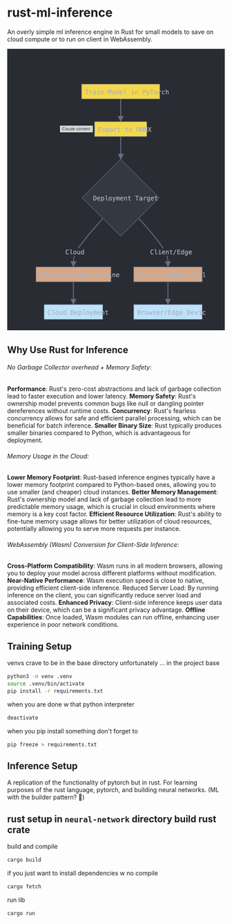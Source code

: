 # rust-ml-inference
An overly simple ml inference engine in Rust for small models to save on cloud compute or to run on client in WebAssembly.

![alt text](./graph_of_project_purpose.png)


Why Use Rust for Inference
---
###### No Garbage Collector overhead + Memory Safety:

**Performance**: Rust's zero-cost abstractions and lack of garbage collection lead to faster execution and lower latency.
**Memory Safety**: Rust's ownership model prevents common bugs like null or dangling pointer dereferences without runtime costs.
**Concurrency**: Rust's fearless concurrency allows for safe and efficient parallel processing, which can be beneficial for batch inference.
**Smaller Binary Size**: Rust typically produces smaller binaries compared to Python, which is advantageous for deployment.


###### Memory Usage in the Cloud:

**Lower Memory Footprint**: Rust-based inference engines typically have a lower memory footprint compared to Python-based ones, allowing you to use smaller (and cheaper) cloud instances.
**Better Memory Management**: Rust's ownership model and lack of garbage collection lead to more predictable memory usage, which is crucial in cloud environments where memory is a key cost factor.
**Efficient Resource Utilization**: Rust's ability to fine-tune memory usage allows for better utilization of cloud resources, potentially allowing you to serve more requests per instance.

###### WebAssembly (Wasm) Conversion for Client-Side Inference:

**Cross-Platform Compatibility**: Wasm runs in all modern browsers, allowing you to deploy your model across different platforms without modification.
**Near-Native Performance**: Wasm execution speed is close to native, providing efficient client-side inference.
Reduced Server Load: By running inference on the client, you can significantly reduce server load and associated costs.
**Enhanced Privacy**: Client-side inference keeps user data on their device, which can be a significant privacy advantage.
**Offline Capabilities**: Once loaded, Wasm modules can run offline, enhancing user experience in poor network conditions.

Training Setup
---
venvs crave to be in the base directory unfortunately
... in the project base
```bash
python3 -m venv .venv
source .venv/bin/activate
pip install -r requirements.txt
```
when you are done w that python interpreter
```bash
deactivate
```
when you pip install something don't forget to
```bash
pip freeze > requirements.txt
```

Inference Setup
---
A replication of the functionality of pytorch but in rust.
For learning purposes of the rust language, pytorch, and building neural networks.
(ML with the builder pattern? 👀)

rust setup in `neural-network` directory
build rust crate
---
build and compile
```bash
cargo build
```

if you just want to install dependencies w no compile
```bash
cargo fetch
```

run lib
```
cargo run
```

